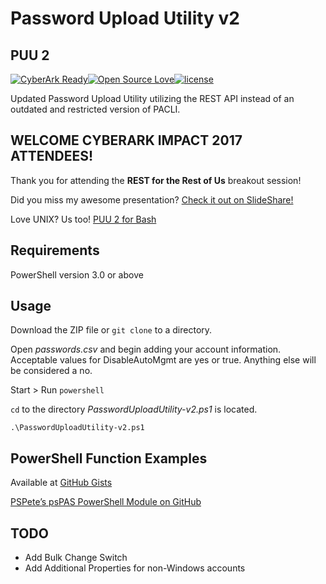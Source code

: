 # Password Upload Utility v2
## PUU 2

[![CyberArk Ready](https://img.shields.io/badge/CyberArk-ready-blue.svg)](https://www.cyberark.com)[![Open Source Love](https://badges.frapsoft.com/os/v1/open-source.svg?v=103)](https://github.com/ellerbrock/open-source-badges/)[![license](https://img.shields.io/github/license/mashape/apistatus.svg)](https://opensource.org/licenses/mit-license.php)

Updated Password Upload Utility utilizing the REST API instead of an outdated and restricted version of PACLI.

## WELCOME CYBERARK IMPACT 2017 ATTENDEES!

Thank you for attending the **REST for the Rest of Us** breakout session!

Did you miss my awesome presentation?  [Check it out on SlideShare!](https://www.slideshare.net/JoeGarciaCISSP/cyberark-impact-2017-rest-for-the-rest-of-us)

Love UNIX?  Us too!  [PUU 2 for Bash](https://github.com/infamousjoeg/PasswordUploadUtility-bash-v2)

## Requirements

PowerShell version 3.0 or above

## Usage

Download the ZIP file or ```git clone``` to a directory.

Open _passwords.csv_ and begin adding your account information.  Acceptable values for DisableAutoMgmt are yes or true.  Anything else will be considered a no.

Start > Run ```powershell```

```cd``` to the directory _PasswordUploadUtility-v2.ps1_ is located.

```.\PasswordUploadUtility-v2.ps1```

## PowerShell Function Examples

Available at [GitHub Gists](https://gist.github.com/infamousjoeg/9fd1ae60cdea88ac18dbbc49cf2bfe34)

[PSPete’s psPAS PowerShell Module on GitHub](https://github.com/pspete/psPAS)

## TODO 

* Add Bulk Change Switch
* Add Additional Properties for non-Windows accounts
